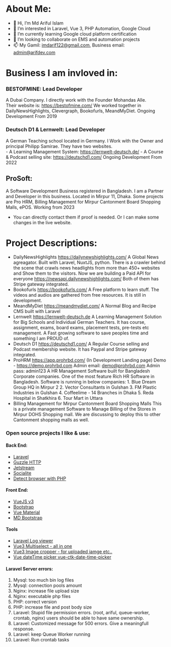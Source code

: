# About Me:
- 👋 Hi, I’m Md Ariful Islam
- 👀 I’m interested in Laravel, Vue 3, PHP Automation, Google Cloud
- 🌱 I’m currently learning Google cloud platform certification
- 💞️ I’m looking to collaborate on EMS and automation projects
- 📫 My Gamil: imdarif122@gmail.com, Business email: admin@arifdev.com


# Business I am invloved in:
### BESTOFMINE: Lead Developer  
A Dubai Company. I directly work with the Founder Mohandas Alle.  
    Their website is: https://bestofmine.com/
    We worked together in DailyNewsHighlights, Clevergraph, Bookofurls, MeandMyDiet.
    Ongoing Development From 2019

### Deutsch D1 & Lernwelt: Lead Developer  
A German Teaching school located in Germany. I Work with the Owner and principal Philipp Samirae.
    They have two websites.  
        - A Learning Management System: https://lernwelt-deutsch.de/
        - A Course & Podcast selling site: https://deutschd1.com/
    Ongoing Development From 2022

## ProSoft:  
A Software Development Business registered in Bangladesh. I am a Partner and Developer in this business. Located in Mirpur 11, Dhaka.
    Some projects are Pro HRM, Billing Management for Mirpur Cantonment Board Shopping Malls, ePOS.
    Working from 2023
  
* You can directly contact them if proof is needed. Or I can make some changes in the live website.
  
# Project Descriptions:    
- DailyNewsHighlights 
        https://dailynewshighlights.com/
        A Global News agreagator. Built with Laravel, NuxtJS, python. There is a crawler behind the scene that crawls news headlights from more than 450+ websites and Show them to the visitors.
        Now we are building a Paid API for everyone https://newsapi.dailynewshighlights.com/
        Both of them has Stripe gateway integrated.
- Bookofurls
        https://bookofurls.com/
        A Free platform to learn stuff. The videos and audios are gathered from free resources. It is still in development.
- MeandMyDiet
        https://meandmydiet.com/
        A Normal Blog and Recipe CMS built with Laravel
- Lernwelt
        https://lernwelt-deutsch.de
        A Learning Management Solution for Big Schools and Individual German Teachers. It has course, assignment, exams, board exams, placement tests, pre-tests etc management. A Fast growing software to save peoples time and something I am PROUD of.
- Deutsch D1
        https://deutschd1.com/
        A Regular Course selling and Podcast membership website. It has Paypal and Stripe gateway integrated.
- ProHRM
        https://app.prohrbd.com/ (In Development Landing page)
        Demo - https://demo.prohrbd.com
        Admin email: demo@prohrbd.com
        Admin pass: admin123
        A HR Management Software built for Bangladesh Corporate companies. One of the most feature Rich HR Software in Bangladesh.
        Software is running in below companies:
            1. Blue Dream Group HQ in Mirpur 2
            2. Vector Consultants in Gulshan
            3. FM Plastic Industries in Gulshan
            4. Coffeelime - 14 Branches in Dhaka
            5. Reda Hospital in Shatkhira
            6. Tour Mart in Uttara
- Billing Management for Mirpur Cantonment Board Shopping Malls
        This is a private management Software to Manage Billing of the Stores in Mirpur DOHS Shopping mall.
        We are discussing to deploy this to other Cantonment shopping malls as well.


### Open source projects I like & use:
#### Back End:
- [Laravel](https://github.com/laravel)
- [Guzzle HTTP](https://docs.guzzlephp.org/en/stable/)
- [Jetstream](https://jetstream.laravel.com)
- [Socialite](https://laravel.com/docs/9.x/socialite)
- [Detect browser with PHP](https://github.com/hisorange/browser-detect) 

#### Front End:
- [VueJS v3](https://vuejs.org/)
- [Bootstrap](https://getbootstrap.com/)
- [Vue Material](https://www.creative-tim.com/vuematerial/getting-started)
- [MD Bootstrap](https://mdbootstrap.com/docs/standard/navigation/breadcrumb/) 
 
#### Tools 
- [Laravel Log viewer](https://github.com/opcodesio/log-viewer)
- [Vue3 Multiselect - all in one](https://github.com/vueform/multiselect)
- [Vue3 Image cropper - for uploaded iamge etc..](https://advanced-cropper.github.io/vue-advanced-cropper/introduction/getting-started.html)
- [Vue dateTime picker vue-ctk-date-time-picker](https://github.com/chronotruck/vue-ctk-date-time-picker)


#### Laravel Server errors:
1. Mysql: too much bin log files
2. Mysql: connection pools amount
3. Nginx: increase file upload size
4. Nginx: executable php files
5. PHP: correct version
6. PHP: increase file and post body size
7. Laravel: Stupid file permission errors. (root, ariful, queue-worker, crontab, nginx) users should be able to have same ownership.
8. Laravel: Customized message for 500 errors. Give a meaningfull response.
9. Laravel: keep Queue Worker running
10. Laravel: Run crontab tasks

    
